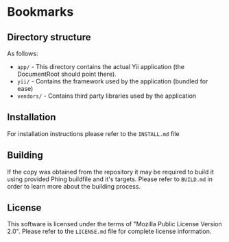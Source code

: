 # Bookmarks

## Directory structure

As follows:

* `app/` - This directory contains the actual Yii application (the DocumentRoot should point there).
* `yii/` - Contains the framework used by the application (bundled for ease)
* `vendors/` - Contains third party libraries used by the application

## Installation

For installation instructions please refer to the `INSTALL.md` file

## Building

If the copy was obtained from the repository it may be required to build it using
provided Phing buildfile and it's targets. Please refer to `BUILD.md` in order
to learn more about the building process.

## License

This software is licensed under the terms of "Mozilla Public License Version 2.0".
Please refer to the `LICENSE.md` file for complete license information.
